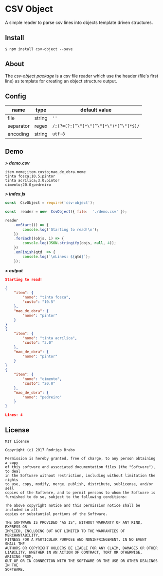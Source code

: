 # CSV Object
A simple reader to parse csv lines into objects template driven structures.

## Install
	$ npm install csv-object --save

  

## About
The *csv-object package* is a csv file reader which use the header (file's first line) as template for creating an object structure output.

  

## Config
| name | type | default value |
|--|--|--|
| file | string | `''` |
| separator | regex | `/;(?=(?:[^\"]*\"[^\"]*\")*[^\"]*$)/` |
| encoding | string | `utf-8` |
  

## Demo

***> demo.csv***
```
item.nome;item.custo;mao_de_obra.nome
tinta fosca;10.5;pintor
tinta acrílica;3.0;pintor
cimento;20.0;pedreiro
```
***> index.js***
```javascript
const  CsvObject = require('csv-object');

const  reader = new  CsvObject({ file:  './demo.csv' });

reader
	.onStart(() => {
		console.log('Starting to read!\n');
	})
	.forEach((objs, i) => {
		console.log(JSON.stringify(objs, null, 4));
	})
	.onFinish(qtd  => {
		console.log(`\nLines: ${qtd}`);
	});
```
***> output***
```json
Starting to read!

{
    "item": {
        "nome": "tinta fosca",
        "custo": "10.5"
    },
    "mao_de_obra": {
        "nome": "pintor"
    }
}
{
    "item": {
        "nome": "tinta acrílica",
        "custo": "3.0"
    },
    "mao_de_obra": {
        "nome": "pintor"
    }
}
{
    "item": {
        "nome": "cimento",
        "custo": "20.0"
    },
    "mao_de_obra": {
        "nome": "pedreiro"
    }
}

Lines: 4
```


## License
```
MIT License

Copyright (c) 2017 Rodrigo Brabo

Permission is hereby granted, free of charge, to any person obtaining a copy
of this software and associated documentation files (the "Software"), to deal
in the Software without restriction, including without limitation the rights
to use, copy, modify, merge, publish, distribute, sublicense, and/or sell
copies of the Software, and to permit persons to whom the Software is
furnished to do so, subject to the following conditions:

The above copyright notice and this permission notice shall be included in all
copies or substantial portions of the Software.

THE SOFTWARE IS PROVIDED "AS IS", WITHOUT WARRANTY OF ANY KIND, EXPRESS OR
IMPLIED, INCLUDING BUT NOT LIMITED TO THE WARRANTIES OF MERCHANTABILITY,
FITNESS FOR A PARTICULAR PURPOSE AND NONINFRINGEMENT. IN NO EVENT SHALL THE
AUTHORS OR COPYRIGHT HOLDERS BE LIABLE FOR ANY CLAIM, DAMAGES OR OTHER
LIABILITY, WHETHER IN AN ACTION OF CONTRACT, TORT OR OTHERWISE, ARISING FROM,
OUT OF OR IN CONNECTION WITH THE SOFTWARE OR THE USE OR OTHER DEALINGS IN THE
SOFTWARE.
```